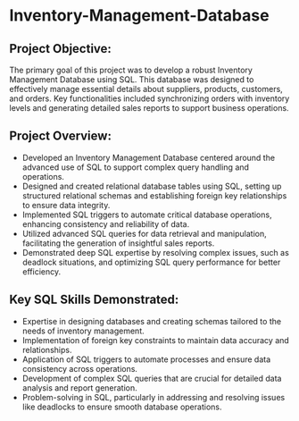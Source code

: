 # Inventory-Management-Database

## Project Objective:
The primary goal of this project was to develop a robust Inventory Management Database using SQL. This database was designed to effectively manage essential details about suppliers, products, customers, and orders. Key functionalities included synchronizing orders with inventory levels and generating detailed sales reports to support business operations.

## Project Overview:

- Developed an Inventory Management Database centered around the advanced use of SQL to support complex query handling and operations.
- Designed and created relational database tables using SQL, setting up structured relational schemas and establishing foreign key relationships to ensure data integrity.
- Implemented SQL triggers to automate critical database operations, enhancing consistency and reliability of data.
- Utilized advanced SQL queries for data retrieval and manipulation, facilitating the generation of insightful sales reports.
- Demonstrated deep SQL expertise by resolving complex issues, such as deadlock situations, and optimizing SQL query performance for better efficiency.

## Key SQL Skills Demonstrated:
- Expertise in designing databases and creating schemas tailored to the needs of inventory management.
- Implementation of foreign key constraints to maintain data accuracy and relationships.
- Application of SQL triggers to automate processes and ensure data consistency across operations.
- Development of complex SQL queries that are crucial for detailed data analysis and report generation.
- Problem-solving in SQL, particularly in addressing and resolving issues like deadlocks to ensure smooth database operations.
